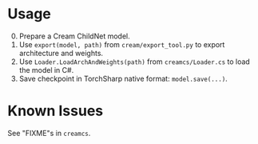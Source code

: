 # Usage #

0. Prepare a Cream ChildNet model.
1. Use `export(model, path)` from `cream/export_tool.py` to export architecture and weights.
2. Use `Loader.LoadArchAndWeights(path)` from `creamcs/Loader.cs` to load the model in C#.
3. Save checkpoint in TorchSharp native format: `model.save(...)`.

# Known Issues #

See "FIXME"s in `creamcs`.
